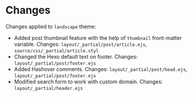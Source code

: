 # Changes

Changes applied to `landscape` theme:

- Added post thumbnail feature with the help of `thumbnail` front-matter variable. Changes: `layout/_partial/post/article.ejs`, `source/css/_partial/article.styl`
- Changed the Hexo default text on footer. Changes: `layout/_partial/post/footer.ejs`
- Added Hashover comments. Changes: `layout/_partial/post/head.ejs`, `layout/_partial/post/footer.ejs`
- Modified search form to work with custom domain. Changes: `layout/_partial/header.ejs`
